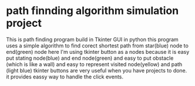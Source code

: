 # path finnding algorithm simulation project

This is path finding program build in Tkinter GUI in python
this program uses a simple algorithm to find corect shortest path from star(blue) node to end(green) node
here I'm using tkinter button as a nodes because it is easy put stating node(blue) and end node(green) and easy to put obstacle (which is like a wall)
and easy to represent visited node(yellow) and path (light blue)
tkinter buttons are very useful when you have projects to done. 
it provides eassy way to handle the click events.


